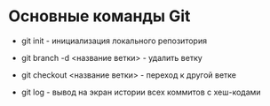# Основные команды Git

* git init - инициализация локального репозитория

* git branch -d <название ветки> - удалить ветку

* git checkout <название ветки> - переход к другой ветке

* git log - вывод на экран истории всех коммитов с хеш-кодами
